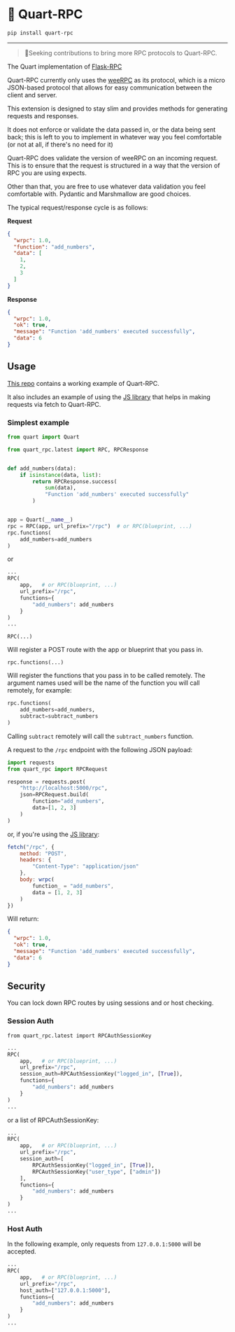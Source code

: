 # 📢 Quart-RPC

```bash
pip install quart-rpc
```

---

> 🚨Seeking contributions to bring more RPC protocols to Quart-RPC.

The Quart implementation of [Flask-RPC](https://github.com/CheeseCake87/flask-rpc)

Quart-RPC currently only uses the [weeRPC](https://github.com/CheeseCake87/wRPC) 
as its protocol, which is a micro JSON-based protocol that allows for
easy communication between the client and server.

This extension is designed to stay slim and provides
methods for generating requests and responses.

It does not enforce or validate the data passed in, or the
data being sent back; this is left to you to implement
in whatever way you feel comfortable (or not at all, if there's
no need for it)

Quart-RPC does validate the version of weeRPC on an incoming request. This 
is to ensure that the request is structured in a way that the version 
of RPC you are using expects.

Other than that, you are free to use whatever data validation
you feel comfortable with. Pydantic and Marshmallow are good choices.

The typical request/response cycle is as follows:

**Request**

```json
{
  "wrpc": 1.0,
  "function": "add_numbers",
  "data": [
    1,
    2,
    3
  ]
}
```

**Response**

```json
{
  "wrpc": 1.0,
  "ok": true,
  "message": "Function 'add_numbers' executed successfully",
  "data": 6
}
```

## Usage

[This repo](https://github.com/CheeseCake87/quart-rpc) contains a working example of Quart-RPC.

It also includes an example of using the [JS library](https://github.com/CheeseCake87/wrpc-js) that helps
in making requests via fetch to Quart-RPC.

### Simplest example

```python
from quart import Quart

from quart_rpc.latest import RPC, RPCResponse


def add_numbers(data):
    if isinstance(data, list):
        return RPCResponse.success(
            sum(data),
            "Function 'add_numbers' executed successfully"
        )


app = Quart(__name__)
rpc = RPC(app, url_prefix="/rpc")  # or RPC(blueprint, ...)
rpc.functions(
    add_numbers=add_numbers
)
```

or 

```python
...
RPC(
    app,   # or RPC(blueprint, ...)
    url_prefix="/rpc", 
    functions={
        "add_numbers": add_numbers
    }
)
...
```

`RPC(...)`

Will register a POST route with the app or blueprint that you pass in.

`rpc.functions(...)`

Will register the functions that you pass in to be called remotely.
The argument names used will be the name of the function you will call remotely, for example:

```python
rpc.functions(
    add_numbers=add_numbers,
    subtract=subtract_numbers
)
```

Calling `subtract` remotely will call the `subtract_numbers` function.

A request to the `/rpc` endpoint with the following JSON payload:

```python
import requests
from quart_rpc import RPCRequest

response = requests.post(
    "http://localhost:5000/rpc",
    json=RPCRequest.build(
        function="add_numbers",
        data=[1, 2, 3]
    )
)
```

or, if you're using the [JS library](https://github.com/CheeseCake87/wrpc-js):

```js
fetch("/rpc", {
    method: "POST",
    headers: {
        "Content-Type": "application/json"
    },
    body: wrpc(
        function_ = "add_numbers",
        data = [1, 2, 3]
    )
})
```

Will return:

```json
{
  "wrpc": 1.0,
  "ok": true,
  "message": "Function 'add_numbers' executed successfully",
  "data": 6
}
```

## Security

You can lock down RPC routes by using sessions and or host checking.

### Session Auth

`from quart_rpc.latest import RPCAuthSessionKey`

```python
...
RPC(
    app,   # or RPC(blueprint, ...)
    url_prefix="/rpc", 
    session_auth=RPCAuthSessionKey("logged_in", [True]),
    functions={
        "add_numbers": add_numbers
    }
)
...
```
or a list of RPCAuthSessionKey:

```python
...
RPC(
    app,   # or RPC(blueprint, ...)
    url_prefix="/rpc", 
    session_auth=[
        RPCAuthSessionKey("logged_in", [True]),
        RPCAuthSessionKey("user_type", ["admin"])
    ],
    functions={
        "add_numbers": add_numbers
    }
)
...
```

### Host Auth

In the following example, only requests from `127.0.0.1:5000` will be accepted.

```python
...
RPC(
    app,   # or RPC(blueprint, ...)
    url_prefix="/rpc", 
    host_auth=["127.0.0.1:5000"],
    functions={
        "add_numbers": add_numbers
    }
)
...
```
